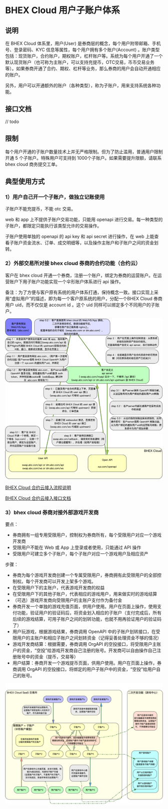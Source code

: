 # BHEX Cloud 用户子账户体系

## 说明

在 BHEX Cloud 体系里，用户(User) 是券商层的概念，每个用户附带邮箱、手机号、登录密码、KYC 信息等属性，每个用户拥有多个账户(Account) 。账户类型包括：现货账户，合约账户，期权账户，杠杆账户等。系统为每个用户开通了一个默认现货账户（也可称为主账户，可以支持充提币，OTC交易，币币交易业务等）。如果券商开通了合约、期权、杠杆等业务，那么券商的用户会自动开通相应的账户。

另外，用户可以开通额外的账户（各种类型），称为子账户，用来支持系统各种功能。

## 接口文档

// todo

## 限制

每个用户开通的子账户数量技术上并无严格限制。但为了防止滥用，普通用户限制开通 5 个子账户。特殊用户可支持到 1000个子账户。如果需要提升限额，请联系 bhex cloud 商务提交工单。

## 典型使用方式

### 1）用户自己开一个子账户，做独立记账使用

子账户不能充提币，不能 otc 交易。

web 和 app 上不提供子账户交易功能，只能用 openapi 进行交易。每一种类型的子账户，都限定只能执行该类型允许的交易操作。

子账户使用单独的 openapi 的 api key 和 api secret 进行操作，在 web 上能查看子账户资金流水、订单、成交明细等，以及操作主账户和子账户之间的资金划转。

### 2）外部交易所对接 bhex cloud 券商的合约功能（合约云）

客户在 bhex cloud 开通一个券商，注册一个账户，绑定为券商的运营账户。在运营账户下用子账户功能实现一个伞形账户体系进行 api 操作。

备注：为了方便与客户原有系统的用户体系打通，保持概念一致。接口实现上采用“虚拟用户”的描述，即为每一个客户原系统的用户，分配一个BHEX Cloud 券商用户 uid，而不仅仅是 account id 。这个 uid 同样可以绑定多个不同用户的子账户。

![外部交易所对接 bhex cloud 券商的合约功能](contract_subaccount2.png)

[BHEX Cloud 合约云接入流程说明](contract_cloud.md)

[BHEX Cloud 合约云接入接口文档](../openapi/cloud_api.md)

### 3）bhex cloud 券商对接外部游戏开发商

要点：

- 券商拥有一组专用受限用户，控制权为券商所有，每个受限用户对应一个游戏开发商
- 受限用户不能在 Web 或 App 上登录或者使用，只能通过 API 操作
- 受限用户可建立多个子账户，每个子账户对应一个游戏用户及相应资产

步骤：

- 券商为每个游戏开发商创建一个专属受限用户，券商拥有此受限用户的全部控制权。每个开发商可以开发上架多个游戏。
- 在受限用户下的主账户，代表游戏开发商的权益
- 在受限用户下的其他子账户，代表相应的游戏用户，用来做实时的游戏结算
- （可选）游戏开发商向受限用户的主账户支付作为备付金
- 券商开发一个单独的游戏充值页面，供用户使用。用户在页面上操作，使用支付功能，验证用户的验证码后，将资金划入相应的子账户（支付完成后，所有后续的游戏结算，可用子账户之间的划转功能，也就不用再验证用户的验证码了）
- 用户玩游戏，根据游戏结果，券商调用 OpenAPI 中的子账户划转接口，在受限用户的主账户和相应子账户之间划转资金（记得妥善处理资金不够的情况）
- 游戏开发商结算：根据需要，券商调用 OrgAPI 的空投接口，将受限用户主账户的资金，“空投”给游戏开发商自己注册的账号。开发商可以自由操作自己注册账号中的资金（提币，交易等）
- 用户结算：券商开发一个游戏提币页面，供用户使用。用户在页面上操作，券商调用 OrgAPI 的空投接口，将绑定的用户子账户中的资金，“空投”给用户自己的账号。

![bhex cloud 券商对接外部游戏开发商](game_subaccount.png)
